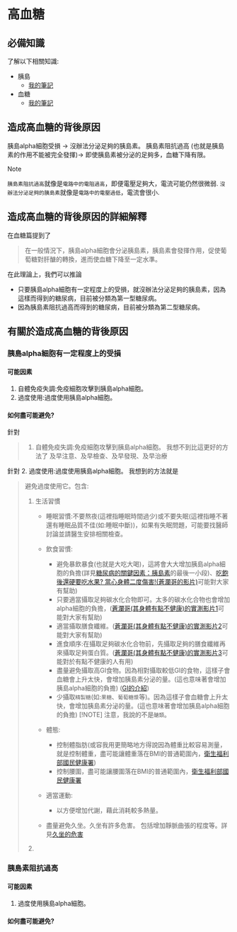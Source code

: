 # 高血糖
## 必備知識
了解以下相關知識:
+ 胰島
  - [我的筆記](https://github.com/40843245/medical/blob/main/disease/diabetes/pancreatic%20islet_ch.md)
+ 血糖
  - [我的筆記](https://github.com/40843245/medical/blob/main/disease/diabetes/blood%20sugar_ch.md)

## 造成高血糖的背後原因
胰島alpha細胞受損 -> 沒辦法分泌足夠的胰島素。
胰島素阻抗過高 (也就是胰島素的作用不能被完全發揮)-> 即使胰島素被分泌的足夠多，血糖下降有限。

> [!NOTE]
> `胰島素阻抗過高`就像是`電路中的電阻過高`，即便電壓足夠大，電流可能仍然很微弱.
> `沒辦法分泌足夠的胰島素`就像是`電路中的電壓過低`，電流會很小.

## 造成高血糖的背後原因的詳細解釋
在血糖篇提到了
> 在一般情況下，胰島alpha細胞會分泌胰島素，胰島素會發揮作用，促使葡萄糖對肝醣的轉換，進而使血糖下降至一定水準。

在此理論上，我們可以推論

+ 只要胰島alpha細胞有一定程度上的受損，就沒辦法分泌足夠的胰島素，因為這樣而得到的糖尿病，目前被分類為第一型糖尿病。
+ 因為胰島素阻抗過高而得到的糖尿病，目前被分類為第二型糖尿病。

## 有關於造成高血糖的背後原因
### 胰島alpha細胞有一定程度上的受損
#### 可能因素
1. 自體免疫失調:免疫細胞攻擊到胰島alpha細胞。
2. 過度使用:過度使用胰島alpha細胞。

#### 如何盡可能避免?
針對 
> 1. 自體免疫失調:免疫細胞攻擊到胰島alpha細胞。
我想不到比這更好的方法了
> 及早注意、及早檢查、及早發現、及早治療

針對
2. 過度使用:過度使用胰島alpha細胞。
我想到的方法就是
> 避免過度使用它。包含:
> 1. 生活習慣
>    + 睡眠習慣:不要熬夜(這裡指睡眠時間過少)或不要失眠(這裡指睡不著還有睡眠品質不佳(如:睡眠中斷))，如果有失眠問題，可能要找醫師討論並請醫生安排相關檢查。
>    + 飲食習慣:
>      - 避免暴飲暴食(也就是大吃大喝)，這將會大大增加胰島alpha細胞的負擔(詳見[糖尿病的關鍵因素：胰島素](https://www.commonhealth.com.tw/diabetes/article/8)的最後一小段)、[吃飽後還硬要吃水果? 當心身體二度傷害!(蒼瀾哥的影片)](https://www.youtube.com/watch?v=m6jg-YA0Fbs)可能對大家有幫助)
>      - 只要適當攝取足夠碳水化合物即可。太多的碳水化合物也會增加alpha細胞的負擔，([蒼瀾哥(其身體有點不健康)的實測影片1](https://www.youtube.com/watch?v=RztbqO4fUE8)可能對大家有幫助)
>      - 適當攝取膳食纖維。([蒼瀾哥(其身體有點不健康)的實測影片2](https://www.youtube.com/watch?v=YvQORZ5AmuY)可能對大家有幫助)
>      - 進食順序:在攝取足夠碳水化合物前，先攝取足夠的膳食纖維再來攝取足夠蛋白質。([蒼瀾哥(其身體有點不健康)的實測影片3](https://www.youtube.com/watch?v=MAsRd-UEYsk)可能對於有點不健康的人有用)
>      - 盡量避免攝取高GI食物。因為相對攝取較低GI的食物，這樣子會血糖會上升太快，會增加胰島素分泌的量。(這也意味著會增加胰島alpha細胞的負擔) ([GI的介紹](https://zh.wikipedia.org/wiki/%E5%8D%87%E7%B3%96%E6%8C%87%E6%95%B0))
>      - 少攝取`精製糖`(如:`果糖`、`葡萄糖漿`等)。因為這樣子會血糖會上升太快，會增加胰島素分泌的量。(這也意味著會增加胰島alpha細胞的負擔)
> [!NOTE]
> 注意，我說的不是`醣類`。
> 
>    + 體態:
>      - 控制體脂肪(或容我用更簡略地方得說因為體重比較容易測量，就是控制體重，盡可能讓體重落在BMI的普通範圍內，[衛生福利部國民健康署](https://www.hpa.gov.tw/Pages/Detail.aspx?nodeid=542&pid=9737))
>      - 控制腰圍，盡可能讓腰圍落在BMI的普通範圍內，[衛生福利部國民健康署](https://www.hpa.gov.tw/Pages/Detail.aspx?nodeid=542&pid=9737)
>    + 適當運動:
>      - 以方便增加代謝，藉此消耗較多熱量。
>    + 盡量避免久坐。久坐有許多危害。 包括增加靜脈曲張的程度等。詳見[久坐的危害](https://www.commonhealth.com.tw/article/66899)
>    
>  
> 4. 
> 
> 
> 

### 胰島素阻抗過高
#### 可能因素
1. 過度使用胰島alpha細胞。

#### 如何盡可能避免?






